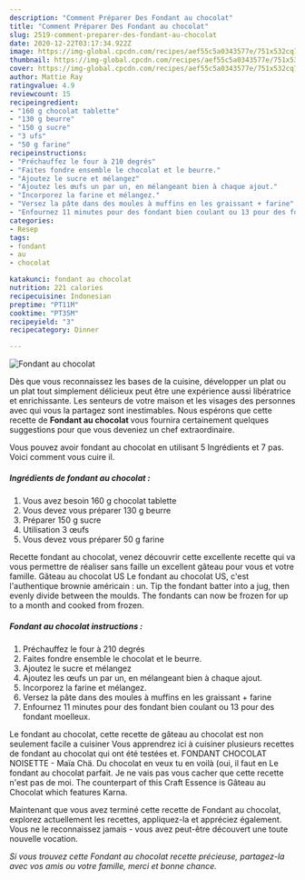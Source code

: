 ```yaml
---
description: "Comment Préparer Des Fondant au chocolat"
title: "Comment Préparer Des Fondant au chocolat"
slug: 2519-comment-preparer-des-fondant-au-chocolat
date: 2020-12-22T03:17:34.922Z
image: https://img-global.cpcdn.com/recipes/aef55c5a0343577e/751x532cq70/fondant-au-chocolat-photo-principale-de-la-recette.jpg
thumbnail: https://img-global.cpcdn.com/recipes/aef55c5a0343577e/751x532cq70/fondant-au-chocolat-photo-principale-de-la-recette.jpg
cover: https://img-global.cpcdn.com/recipes/aef55c5a0343577e/751x532cq70/fondant-au-chocolat-photo-principale-de-la-recette.jpg
author: Mattie Ray
ratingvalue: 4.9
reviewcount: 15
recipeingredient:
- "160 g chocolat tablette"
- "130 g beurre"
- "150 g sucre"
- "3 ufs"
- "50 g farine"
recipeinstructions:
- "Préchauffez le four à 210 degrés"
- "Faites fondre ensemble le chocolat et le beurre."
- "Ajoutez le sucre et mélangez"
- "Ajoutez les œufs un par un, en mélangeant bien à chaque ajout."
- "Incorporez la farine et mélangez."
- "Versez la pâte dans des moules à muffins en les graissant + farine"
- "Enfournez 11 minutes pour des fondant bien coulant ou 13 pour des fondant moelleux."
categories:
- Resep
tags:
- fondant
- au
- chocolat

katakunci: fondant au chocolat 
nutrition: 221 calories
recipecuisine: Indonesian
preptime: "PT11M"
cooktime: "PT35M"
recipeyield: "3"
recipecategory: Dinner

---
```



![Fondant au chocolat](https://img-global.cpcdn.com/recipes/aef55c5a0343577e/751x532cq70/fondant-au-chocolat-photo-principale-de-la-recette.jpg)

Dès que vous reconnaissez les bases de la cuisine, développer un plat ou un plat tout simplement délicieux peut être une expérience aussi libératrice et enrichissante. Les senteurs de votre maison et les visages des personnes avec qui vous la partagez sont inestimables. Nous espérons que cette recette de <strong> Fondant au chocolat </strong> vous fournira certainement quelques suggestions pour que vous deveniez un chef extraordinaire.

<!--inarticleads1-->

Vous pouvez avoir fondant au chocolat en utilisant 5 Ingrédients et 7 pas. Voici comment vous cuire il.

##### Ingrédients de fondant au chocolat :

1. Vous avez besoin 160 g chocolat tablette
1. Vous devez vous préparer 130 g beurre
1. Préparer 150 g sucre
1. Utilisation 3 œufs
1. Vous devez vous préparer 50 g farine


Recette fondant au chocolat, venez découvrir cette excellente recette qui va vous permettre de réaliser sans faille un excellent gâteau pour vous et votre famille. Gâteau au chocolat US Le fondant au chocolat US, c&#39;est l&#39;authentique brownie américain : un. Tip the fondant batter into a jug, then evenly divide between the moulds. The fondants can now be frozen for up to a month and cooked from frozen. 

<!--inarticleads2-->

##### Fondant au chocolat instructions :

1. Préchauffez le four à 210 degrés
1. Faites fondre ensemble le chocolat et le beurre.
1. Ajoutez le sucre et mélangez
1. Ajoutez les œufs un par un, en mélangeant bien à chaque ajout.
1. Incorporez la farine et mélangez.
1. Versez la pâte dans des moules à muffins en les graissant + farine
1. Enfournez 11 minutes pour des fondant bien coulant ou 13 pour des fondant moelleux.


Le fondant au chocolat, cette recette de gâteau au chocolat est non seulement facile a cuisiner Vous apprendrez ici à cuisiner plusieurs recettes de fondant au chocolat qui ont été testées et. FONDANT CHOCOLAT NOISETTE - Maïa Chä. Du chocolat en veux tu en voilà (oui, il faut en Le fondant au chocolat parfait. Je ne vais pas vous cacher que cette recette n&#39;est pas de moi. The counterpart of this Craft Essence is Gâteau au Chocolat which features Karna. 

<!--inarticleads1-->

<p>
Maintenant que vous avez terminé cette recette de Fondant au chocolat, explorez actuellement les recettes, appliquez-la et appréciez également. Vous ne le reconnaissez jamais - vous avez peut-être découvert une toute nouvelle vocation.
</p>

<p>
<i>Si vous trouvez cette Fondant au chocolat recette précieuse, partagez-la avec vos amis ou votre famille, merci et bonne chance.</i>
</p>
